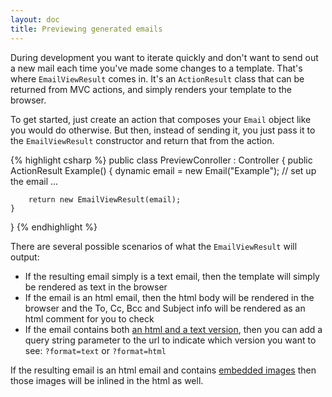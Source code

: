 ```yaml
---
layout: doc
title: Previewing generated emails
---
```


During development you want to iterate quickly and don't want to send 
out a new mail each time you've made some changes to a template. That's
where `EmailViewResult` comes in. It's an `ActionResult` class that can be
returned from MVC actions, and simply renders your template to the browser.

To get started, just create an action that composes your `Email` object like you
would do otherwise. But then, instead of sending it, you just pass it to the `EmailViewResult`
constructor and return that from the action.

{% highlight csharp %}
public class PreviewConroller : Controller 
{
    public ActionResult Example()
    {
        dynamic email = new Email("Example");
        // set up the email ...

        return new EmailViewResult(email);
    }
}
{% endhighlight %}

There are several possible scenarios of what the `EmailViewResult` will output:

* If the resulting email simply is a text email, then the template will simply be
  rendered as text in the browser
* If the email is an html email, then the html body will be rendered in the browser
  and the To, Cc, Bcc and Subject info will be rendered as an html comment for you to check
* If the email contains both [an html and a text version](multi-part.html), then you can add a query string parameter
  to the url to indicate which version you want to see: `?format=text` or `?format=html`

If the resulting email is an html email and contains [embedded images](embedding-images.html) then those images
will be inlined in the html as well.

